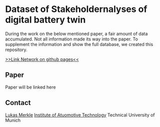 # Dataset of Stakeholdernalyses of digital battery twin
During the work on the below mentioned paper, a fair amount of data accumulated. Not all information made its way into the paper. To supplement the information and show the full database, we created this repository.

[>>Link Network on github pages<<](https://merklel.github.io/stakeholder-digital-battery-twin/index.html)


## Paper
Paper will be linked here

## Contact
[Lukas Merkle](https://www.ftm.mw.tum.de/en/institute/staff/smarte-mobilitaet/lukas-merkle-msc/lukas-merkle-m-sc/)
[Institute of Atuomotive Technology](https://www.ftm.mw.tum.de/en/home/)
Technical University of Munich

